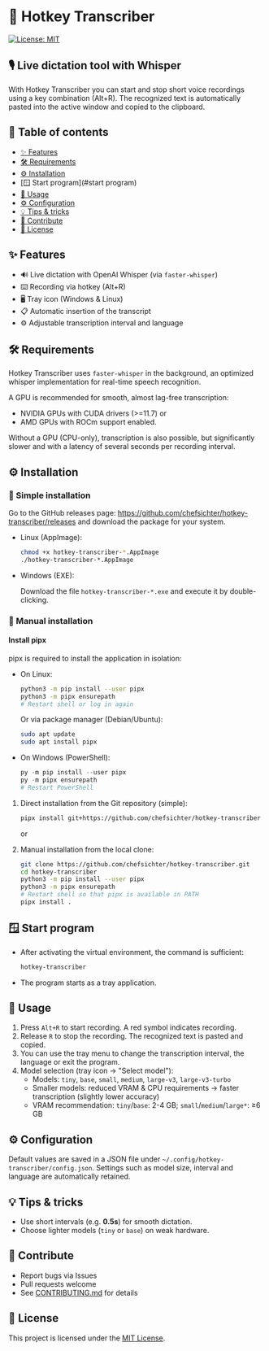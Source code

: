 # 🚀 Hotkey Transcriber

[![License: MIT](https://img.shields.io/badge/License-MIT-green.svg)](LICENSE)

## 🎙️ Live dictation tool with Whisper

With Hotkey Transcriber you can start and stop short voice recordings using a key combination (Alt+R). The recognized text is automatically pasted into the active window and copied to the clipboard.

## 📑 Table of contents
- [✨ Features](#features)
- [🛠️ Requirements](#requirements)
- [⚙️ Installation](#installation)
- [🪟 Start program](#start program)
- [🎉 Usage](#usage)
- [⚙️ Configuration](#configuration)
- [💡 Tips &amp; tricks](#tips--tricks)
- [📄 Contribute](#contribute)
- [📜 License](#license)

## ✨ Features
- 🔊 Live dictation with OpenAI Whisper (via `faster-whisper`)
- ⌨️ Recording via hotkey (Alt+R)
- 🖥️ Tray icon (Windows &amp; Linux)
- 📋 Automatic insertion of the transcript
- ⚙️ Adjustable transcription interval and language

## 🛠️ Requirements

Hotkey Transcriber uses `faster-whisper` in the background, an optimized whisper implementation for real-time speech recognition.

A GPU is recommended for smooth, almost lag-free transcription:
  - NVIDIA GPUs with CUDA drivers (&gt;=11.7) or
  - AMD GPUs with ROCm support enabled.

Without a GPU (CPU-only), transcription is also possible, but significantly slower and with a latency of several seconds per recording interval.

## ⚙️ Installation
  
### 🎉 Simple installation

Go to the GitHub releases page: https://github.com/chefsichter/hotkey-transcriber/releases and download the package for your system.

- Linux (AppImage):

  ```bash
  chmod +x hotkey-transcriber-*.AppImage
  ./hotkey-transcriber-*.AppImage
  ```

- Windows (EXE):

  Download the file `hotkey-transcriber-*.exe` and execute it by double-clicking.

### 🧰 Manual installation

#### Install pipx

pipx is required to install the application in isolation:

- On Linux:
  ```bash
  python3 -m pip install --user pipx
  python3 -m pipx ensurepath
  # Restart shell or log in again
  ```
  Or via package manager (Debian/Ubuntu):
  ```bash
  sudo apt update
  sudo apt install pipx
  ```

- On Windows (PowerShell):
  ```powershell
  py -m pip install --user pipx
  py -m pipx ensurepath
  # Restart PowerShell
  ```
1. Direct installation from the Git repository (simple):
   ```bash
   pipx install git+https://github.com/chefsichter/hotkey-transcriber
   ```

   or

2. Manual installation from the local clone:
   ```bash
   git clone https://github.com/chefsichter/hotkey-transcriber.git
   cd hotkey-transcriber
   python3 -m pip install --user pipx
   python3 -m pipx ensurepath
   # Restart shell so that pipx is available in PATH
   pipx install .
   ```

## 🪟 Start program
- After activating the virtual environment, the command is sufficient:
  ```cmd
  hotkey-transcriber
  ```
- The program starts as a tray application.

## 🎉 Usage
1. Press `Alt+R` to start recording. A red symbol indicates recording.
2. Release `R` to stop the recording. The recognized text is pasted and copied.
3. You can use the tray menu to change the transcription interval, the language or exit the program.
4. Model selection (tray icon → "Select model"):
    - Models: `tiny`, `base`, `small`, `medium`, `large-v3`, `large-v3-turbo`
    - Smaller models: reduced VRAM &amp; CPU requirements → faster transcription (slightly lower accuracy)
    - VRAM recommendation: `tiny`/`base`: 2-4 GB; `small`/`medium`/`large*`: ≥6 GB

## ⚙️ Configuration
Default values are saved in a JSON file under `~/.config/hotkey-transcriber/config.json`. Settings such as model size, interval and language are automatically retained.

## 💡 Tips &amp; tricks
- Use short intervals (e.g. **0.5s**) for smooth dictation.
- Choose lighter models (`tiny` or `base`) on weak hardware.

## 📄 Contribute
- Report bugs via Issues
- Pull requests welcome
- See [CONTRIBUTING.md](.github/CONTRIBUTING.md) for details

## 📜 License
This project is licensed under the [MIT License](LICENSE).
